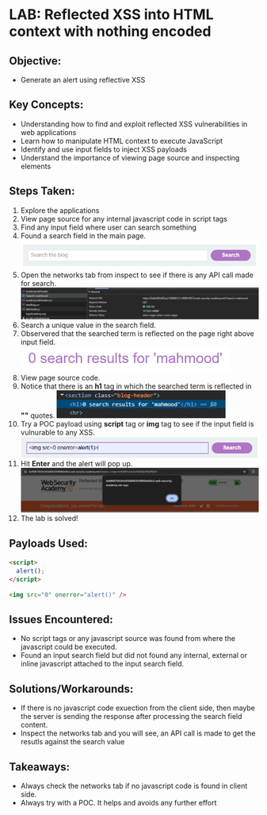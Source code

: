 # LAB: Reflected XSS into HTML context with nothing encoded

## Objective:

- Generate an alert using reflective XSS

## Key Concepts:

- Understanding how to find and exploit reflected XSS vulnerabilities in web applications
- Learn how to manipulate HTML context to execute JavaScript
- Identify and use input fields to inject XSS payloads
- Understand the importance of viewing page source and inspecting elements

## Steps Taken:

1. Explore the applications
2. View page source for any internal javascript code in script tags
3. Find any input field where user can search something
4. Found a search field in the main page.
   ![Search Field](./Images/Search%20field.PNG)
5. Open the networks tab from inspect to see if there is any API call made for search.
   ![search API call](./Images/search%20API%20call.PNG)
6. Search a unique value in the search field.
7. Observered that the searched term is reflected on the page right above input field.
   ![alt text](./Images/Search%20Results.PNG)
8. View page source code.
9. Notice that there is an **h1** tag in which the searched term is reflected in **""** quotes.
   ![Search Content in page source code](./Images//Search%20content%20in%20page%20source%20code.PNG)
10. Try a POC payload using **script** tag or **img** tag to see if the input field is vulnurable to any XSS.
    ![Typed POC in search field](./Images/Typed%20POC%20in%20search%20field.PNG)
11. Hit **Enter** and the alert will pop up.
    ![Searched the POC paylaod in search field](./Images/Searched%20the%20POC%20payload%20in%20search%20field.PNG)
12. The lab is solved!

## Payloads Used:

```html
<script>
  alert();
</script>
```

```html
<img src="0" onerror="alert()" />
```

## Issues Encountered:

- No script tags or any javascript source was found from where the javascript could be executed.
- Found an input search field but did not found any internal, external or inline javascript attached to the input search field.

## Solutions/Workarounds:

- If there is no javascript code exuection from the client side, then maybe the server is sending the response after processing the search field content.
- Inspect the networks tab and you will see, an API call is made to get the resutls against the search value

## Takeaways:

- Always check the networks tab if no javascript code is found in client side.
- Always try with a POC. It helps and avoids any further effort
